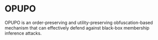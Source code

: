 # OPUPO
OPUPO is an order-preserving and utility-preserving obfuscation-based mechanism that can effectively defend against black-box membership inference attacks.

